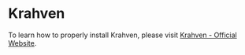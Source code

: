 # Krahven
To learn how to properly install Krahven, please visit [Krahven - Official Website](https://sites.google.com/view/krahven/krahven-main-page).
